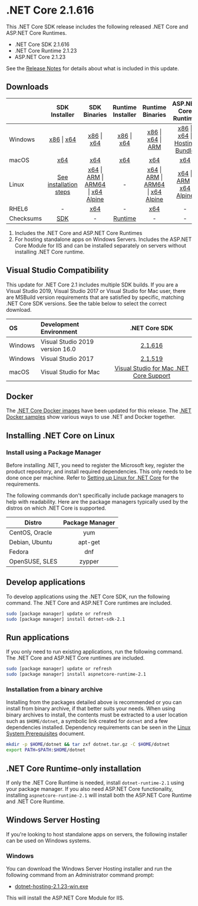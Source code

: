 # .NET Core 2.1.616

This .NET Core SDK release includes the following released .NET Core and ASP.NET Core Runtimes.

* .NET Core SDK 2.1.616
* .NET Core Runtime 2.1.23
* ASP.NET Core 2.1.23

See the [Release Notes](2.1.23.md) for details about what is included in this update.

## Downloads

|           | SDK Installer                        | SDK Binaries                 | Runtime Installer                                        | Runtime Binaries                                 | ASP.NET Core Runtime           |
| --------- | :------------------------------------------:     | :----------------------:                 | :---------------------------:                            | :-------------------------:                      | :-----------------:            |
| Windows   | [x86][dotnet-sdk-win-x86.exe] \| [x64][dotnet-sdk-win-x64.exe] | [x86][dotnet-sdk-win-x86.zip] \| [x64][dotnet-sdk-win-x64.zip] | [x86][dotnet-runtime-win-x86.exe] \| [x64][dotnet-runtime-win-x64.exe] | [x86][dotnet-runtime-win-x86.zip] \| [x64][dotnet-runtime-win-x64.zip] \| [ARM][dotnet-runtime-win-arm.zip] | [x86][aspnetcore-runtime-win-x86.exe] \| [x64][aspnetcore-runtime-win-x64.exe] \| [Hosting Bundle][dotnet-hosting-win.exe] |
| macOS     | [x64][dotnet-sdk-osx-x64.pkg]  | [x64][dotnet-sdk-osx-x64.tar.gz]     | [x64][dotnet-runtime-osx-x64.pkg] | [x64][dotnet-runtime-osx-x64.tar.gz] | [x64][aspnetcore-runtime-osx-x64.tar.gz] |
| Linux     | [See installation steps][linux-install]   | [x64][dotnet-sdk-linux-x64.tar.gz] \| [ARM][dotnet-sdk-linux-arm.tar.gz] \| [ARM64][dotnet-sdk-linux-arm64.tar.gz] \| [x64 Alpine][dotnet-sdk-linux-musl-x64.tar.gz] | - | [x64][dotnet-runtime-linux-x64.tar.gz] \| [ARM][dotnet-runtime-linux-arm.tar.gz] \| [ARM64][dotnet-runtime-linux-arm64.tar.gz] \| [x64 Alpine][dotnet-runtime-linux-musl-x64.tar.gz] | [x64][aspnetcore-runtime-linux-x64.tar.gz]  \| [ARM][aspnetcore-runtime-linux-arm.tar.gz] \| [x64 Alpine][aspnetcore-runtime-linux-musl-x64.tar.gz] |
| RHEL6     | -                                                | [x64][dotnet-sdk-rhel.6-x64.tar.gz]                    | -                                                        | [x64][dotnet-runtime-rhel.6-x64.tar.gz] | - |
| Checksums | [SDK][checksums-sdk]                             | -                                        | [Runtime][checksums-runtime]                             | - | - |

1. Includes the .NET Core and ASP.NET Core Runtimes
2. For hosting standalone apps on Windows Servers. Includes the ASP.NET Core Module for IIS and can be installed separately on servers without installing .NET Core runtime.

## Visual Studio Compatibility

This update for .NET Core 2.1 includes multiple SDK builds. If you are a Visual Studio 2019, Visual Studio 2017 or Visual Studio for Mac user, there are MSBuild version requirements that are satisfied by specific, matching .NET Core SDK versions. See the table below to select the correct download.

| OS | Development Environment | .NET Core SDK |
| :-- | :-- | :--: |
| Windows | Visual Studio 2019 version 16.0 | [2.1.616](#downloads) |
| Windows | Visual Studio 2017 | [2.1.519](2.1.23.md) |
| macOS | Visual Studio for Mac | [Visual Studio for Mac .NET Core Support](https://learn.microsoft.com/visualstudio/mac/net-core-support) |

## Docker

The [.NET Core Docker images](https://hub.docker.com/_/microsoft-dotnet) have been updated for this release. The [.NET Docker samples](https://github.com/dotnet/dotnet-docker/blob/main/samples/README.md) show various ways to use .NET and Docker together.

## Installing .NET Core on Linux

### Install using a Package Manager

Before installing .NET, you need to register the Microsoft key, register the product repository, and install required dependencies. This only needs to be done once per machine. Refer to [Setting up Linux for .NET Core][linux-install] for the requirements.

The following commands don't specifically include package managers to help with readability. Here are the package managers typically used by the distros on which .NET Core is supported.

| Distro | Package Manager  |
| ---             | :----:  |
| CentOS, Oracle  | yum     |
| Debian, Ubuntu  | apt-get |
| Fedora          | dnf     |
| OpenSUSE, SLES  | zypper  |

## Develop applications

To develop applications using the .NET Core SDK, run the following command. The .NET Core and ASP.NET Core runtimes are included.

```bash
sudo [package manager] update or refresh
sudo [package manager] install dotnet-sdk-2.1
```

## Run applications

If you only need to run existing applications, run the following command. The .NET Core and ASP.NET Core runtimes are included.

```bash
sudo [package manager] update or refresh
sudo [package manager] install aspnetcore-runtime-2.1
```

### Installation from a binary archive

Installing from the packages detailed above is recommended or you can install from binary archive, if that better suits your needs. When using binary archives to install, the contents must be extracted to a user location such as `$HOME/dotnet`, a symbolic link created for `dotnet` and a few dependencies installed. Dependency requirements can be seen in the [Linux System Prerequisites](https://github.com/dotnet/core/blob/main/Documentation/linux.md) document.

```bash
mkdir -p $HOME/dotnet && tar zxf dotnet.tar.gz -C $HOME/dotnet
export PATH=$PATH:$HOME/dotnet
```

## .NET Core Runtime-only installation

If only the .NET Core Runtime is needed, install `dotnet-runtime-2.1` using your package manager. If you also need ASP.NET Core functionality, installing `aspnetcore-runtime-2.1` will install both the ASP.NET Core Runtime and .NET Core Runtime.

## Windows Server Hosting

If you're looking to host standalone apps on servers, the following installer can be used on Windows systems.

### Windows

You can download the Windows Server Hosting installer and run the following command from an Administrator command prompt:

* [dotnet-hosting-2.1.23-win.exe][dotnet-hosting-win.exe]

This will install the ASP.NET Core Module for IIS.

[blob-runtime]: https://builds.dotnet.microsoft.com/dotnet/Runtime/
[blob-sdk]: https://builds.dotnet.microsoft.com/dotnet/Sdk/
[release-notes]: 2.1.23.md

[checksums-runtime]: https://builds.dotnet.microsoft.com/dotnet/checksums/2.1.23-sha.txt
[checksums-sdk]: https://builds.dotnet.microsoft.com/dotnet/checksums/2.1.23-sha.txt

[linux-install]: https://learn.microsoft.com/dotnet/core/install/linux
[linux-install]: https://learn.microsoft.com/dotnet/core/install/

[//]: # ( Runtime 2.1.23)
[dotnet-runtime-linux-arm.tar.gz]: https://download.visualstudio.microsoft.com/download/pr/e0d4bf96-e481-4c16-a2dc-69f002f2f892/ee8457bcbfae80bb4e76efe04f5bd3e2/dotnet-runtime-2.1.23-linux-arm.tar.gz
[dotnet-runtime-linux-arm64.tar.gz]: https://download.visualstudio.microsoft.com/download/pr/832a703f-ca7e-4fa5-8b8d-bc87d6cbf4f0/15d78d838a2173d470c2e9a97b0c7b63/dotnet-runtime-2.1.23-linux-arm64.tar.gz
[dotnet-runtime-linux-musl-x64.tar.gz]: https://download.visualstudio.microsoft.com/download/pr/1693393c-e916-497d-ab55-304be84f75d6/aca7f9d2befdec0b26373510eddf51bb/dotnet-runtime-2.1.23-linux-musl-x64.tar.gz
[dotnet-runtime-linux-x64.tar.gz]: https://download.visualstudio.microsoft.com/download/pr/e52a08ae-0a98-4dbf-b371-bf50815ae05a/48e4eb969aee8df978fa2f32b743ae76/dotnet-runtime-2.1.23-linux-x64.tar.gz
[dotnet-runtime-osx-x64.pkg]: https://download.visualstudio.microsoft.com/download/pr/8cd129d5-207f-4cfd-a5fb-5f2c56ee81c0/824ed5222546398bc90b586b402c0324/dotnet-runtime-2.1.23-osx-x64.pkg
[dotnet-runtime-osx-x64.tar.gz]: https://download.visualstudio.microsoft.com/download/pr/2d6c0e87-ed74-4a83-939a-3bc752a442b3/f989f900d202e949b0fba3a2afc442f5/dotnet-runtime-2.1.23-osx-x64.tar.gz
[dotnet-runtime-rhel.6-x64.tar.gz]: https://download.visualstudio.microsoft.com/download/pr/5e391c65-0174-4ce6-8fbc-254fb4cbc567/2cfabd8d9a8f46ab32084ceb0d2ebf37/dotnet-runtime-2.1.23-rhel.6-x64.tar.gz
[dotnet-runtime-win-arm.zip]: https://download.visualstudio.microsoft.com/download/pr/35d8cc1b-4cd0-49b9-bd9f-9d4183842d3e/a91ceb48d8716bd600619dd8eb5a784e/dotnet-runtime-2.1.23-win-arm.zip
[dotnet-runtime-win-x64.exe]: https://download.visualstudio.microsoft.com/download/pr/b6dd738b-bb15-448a-86cd-e8cf96138a06/0b0ad58041510ca8ed00957764b37c13/dotnet-runtime-2.1.23-win-x64.exe
[dotnet-runtime-win-x64.zip]: https://download.visualstudio.microsoft.com/download/pr/75a5ff0b-f69f-4364-b922-60e2dbe562e2/823dfb5bab4dadf9ca9b698e191d0a81/dotnet-runtime-2.1.23-win-x64.zip
[dotnet-runtime-win-x86.exe]: https://download.visualstudio.microsoft.com/download/pr/d5f6d9c8-7634-4b44-80e1-6e07670c08df/53aae9018e45a5c3e2a0ff503ec8c4af/dotnet-runtime-2.1.23-win-x86.exe
[dotnet-runtime-win-x86.zip]: https://download.visualstudio.microsoft.com/download/pr/c4fa76ed-1afe-4902-8ef9-2b4768e84202/1e239ee5c1de03a712ae57ab3184f2e9/dotnet-runtime-2.1.23-win-x86.zip

[//]: # ( ASP 2.1.23)
[aspnetcore-runtime-linux-arm.tar.gz]: https://download.visualstudio.microsoft.com/download/pr/73592379-5553-461d-9472-f54688488955/74bc7c5a34487da9447b9544679566c1/aspnetcore-runtime-2.1.23-linux-arm.tar.gz
[aspnetcore-runtime-linux-musl-x64.tar.gz]: https://download.visualstudio.microsoft.com/download/pr/3c881d8d-bae5-4f70-adf9-278d7c0d3ea1/c5d707365e2b84d3cf97d68211592300/aspnetcore-runtime-2.1.23-linux-musl-x64.tar.gz
[aspnetcore-runtime-linux-x64.tar.gz]: https://download.visualstudio.microsoft.com/download/pr/3422a123-3f37-4544-b0ed-e3922b50e1b0/c34c607ba18a67763bacded434607c56/aspnetcore-runtime-2.1.23-linux-x64.tar.gz
[aspnetcore-runtime-osx-x64.tar.gz]: https://download.visualstudio.microsoft.com/download/pr/6469b602-063e-4296-a446-57a00845d542/45e3896844149e1109661d89f2ee12ab/aspnetcore-runtime-2.1.23-osx-x64.tar.gz
[aspnetcore-runtime-win-x64.exe]: https://download.visualstudio.microsoft.com/download/pr/7464f6c4-0d39-470b-824d-50ffb3825b33/2d6b1e085f5429413d9fb7e42632f5b1/aspnetcore-runtime-2.1.23-win-x64.exe
[aspnetcore-runtime-win-x64.zip]: https://download.visualstudio.microsoft.com/download/pr/c1907d59-03d9-4f47-a3e6-640720010103/fcb027da4bc9ba076fbe7c7cb1a2690b/aspnetcore-runtime-2.1.23-win-x64.zip
[aspnetcore-runtime-win-x86.exe]: https://download.visualstudio.microsoft.com/download/pr/175fcf7f-3cc3-413f-afa2-2c7f1b6357a8/55e778aa29242f4b8cee9e40eeb43605/aspnetcore-runtime-2.1.23-win-x86.exe
[aspnetcore-runtime-win-x86.zip]: https://download.visualstudio.microsoft.com/download/pr/9b97a12c-818c-485c-8ebd-cc7d132ce5b0/6fe7f407e019364da2d3458e88d9c5fc/aspnetcore-runtime-2.1.23-win-x86.zip
[dotnet-hosting-win.exe]: https://download.visualstudio.microsoft.com/download/pr/3e3c37fb-4d77-4558-a78c-17434e1cc804/60116643f610fb43f858af4e0dc1b223/dotnet-hosting-2.1.23-win.exe

[//]: # ( SDK 2.1.616 )
[dotnet-sdk-linux-arm.tar.gz]: https://download.visualstudio.microsoft.com/download/pr/e8878e38-dc3b-4c11-824d-724df90ca7d9/82e0b5e99e8649cd01117bb73ebfa4b0/dotnet-sdk-2.1.616-linux-arm.tar.gz
[dotnet-sdk-linux-arm64.tar.gz]: https://download.visualstudio.microsoft.com/download/pr/53655ad3-2ff0-4511-bf53-1765dee4abd7/b48541a1f44f120fe7c4d4a6a2952940/dotnet-sdk-2.1.616-linux-arm64.tar.gz
[dotnet-sdk-linux-musl-x64.tar.gz]: https://download.visualstudio.microsoft.com/download/pr/005b9d2b-c1fd-4ea0-b3f0-571f1a0a3aaa/524a97c0acfab53a667ea6ddbf246dcb/dotnet-sdk-2.1.616-linux-musl-x64.tar.gz
[dotnet-sdk-linux-x64.tar.gz]: https://download.visualstudio.microsoft.com/download/pr/b30af3d2-2123-40fa-a4da-133d2d5c46a2/dd8276dd5a05678cbc2a9742a1495887/dotnet-sdk-2.1.616-linux-x64.tar.gz
[dotnet-sdk-osx-x64.pkg]: https://download.visualstudio.microsoft.com/download/pr/a2272bb1-1dbc-4349-a4ac-bc0de031a9cf/f8f848ae7479b6dda97efff4a65392ad/dotnet-sdk-2.1.616-osx-x64.pkg
[dotnet-sdk-osx-x64.tar.gz]: https://download.visualstudio.microsoft.com/download/pr/e235fc4e-9618-49c6-93d9-b5f24c8ee8c5/c9e21fc5d6eff93e49642793e8494c76/dotnet-sdk-2.1.616-osx-x64.tar.gz
[dotnet-sdk-rhel.6-x64.tar.gz]: https://download.visualstudio.microsoft.com/download/pr/793a6c09-f490-45ff-8241-e8f1ca1088cc/b9b79ed61687404b0acfcab794bb1d3d/dotnet-sdk-2.1.616-rhel.6-x64.tar.gz
[dotnet-sdk-win-x64.exe]: https://download.visualstudio.microsoft.com/download/pr/4c566a24-cd33-46b6-8069-de2914c99a61/2d1acdf57d455bab980bb4accf9e13c2/dotnet-sdk-2.1.616-win-x64.exe
[dotnet-sdk-win-x64.zip]: https://download.visualstudio.microsoft.com/download/pr/d8d4b648-2e34-49ff-967d-5832d9c7a7c9/dbc991d0cc3cd824656400d63fa75e79/dotnet-sdk-2.1.616-win-x64.zip
[dotnet-sdk-win-x86.exe]: https://download.visualstudio.microsoft.com/download/pr/d0d7cb42-401c-4f7e-b53c-002f274ee67c/07932da76e6013dca00a1da2446ff0fc/dotnet-sdk-2.1.616-win-x86.exe
[dotnet-sdk-win-x86.zip]: https://download.visualstudio.microsoft.com/download/pr/bf0d3e3f-4bee-452c-bb8c-a677460b249b/804a2ae250bd26f9d417bd8d5da64705/dotnet-sdk-2.1.616-win-x86.zip

